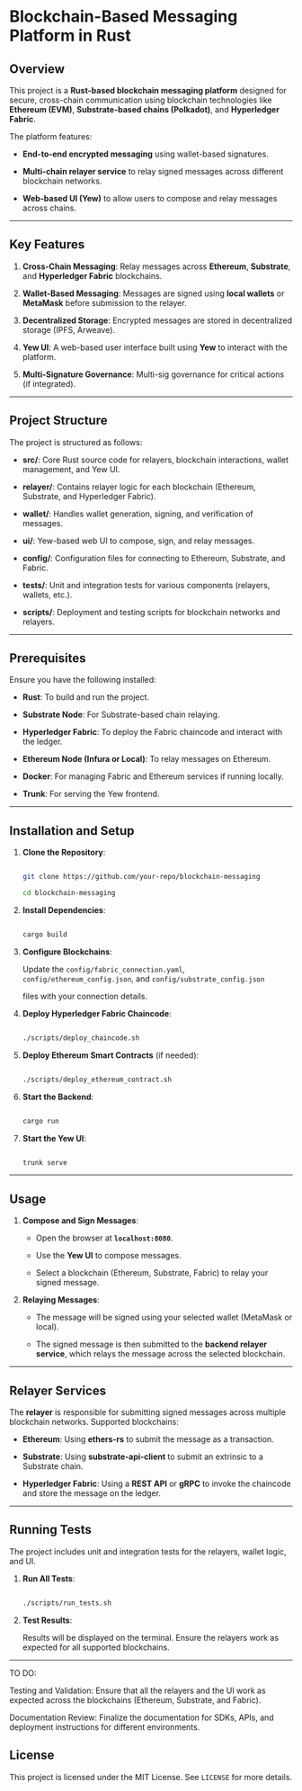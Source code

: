 # Blockchain-Based Messaging Platform in Rust


## Overview

This project is a **Rust-based blockchain messaging platform** designed for secure, cross-chain communication using blockchain technologies like **Ethereum (EVM)**, **Substrate-based chains (Polkadot)**, and **Hyperledger Fabric**. 

The platform features:

- **End-to-end encrypted messaging** using wallet-based signatures.

- **Multi-chain relayer service** to relay signed messages across different blockchain networks.

- **Web-based UI (Yew)** to allow users to compose and relay messages across chains.

---

## Key Features

1. **Cross-Chain Messaging**: Relay messages across **Ethereum**, **Substrate**, and **Hyperledger Fabric** blockchains.

2. **Wallet-Based Messaging**: Messages are signed using **local wallets** or **MetaMask** before submission to the relayer.

3. **Decentralized Storage**: Encrypted messages are stored in decentralized storage (IPFS, Arweave).

4. **Yew UI**: A web-based user interface built using **Yew** to interact with the platform.

5. **Multi-Signature Governance**: Multi-sig governance for critical actions (if integrated).

---

## Project Structure

The project is structured as follows:

- **src/**: Core Rust source code for relayers, blockchain interactions, wallet management, and Yew UI.

- **relayer/**: Contains relayer logic for each blockchain (Ethereum, Substrate, and Hyperledger Fabric).

- **wallet/**: Handles wallet generation, signing, and verification of messages.

- **ui/**: Yew-based web UI to compose, sign, and relay messages.

- **config/**: Configuration files for connecting to Ethereum, Substrate, and Fabric.

- **tests/**: Unit and integration tests for various components (relayers, wallets, etc.).

- **scripts/**: Deployment and testing scripts for blockchain networks and relayers.

---

## Prerequisites

Ensure you have the following installed:

- **Rust**: To build and run the project.

- **Substrate Node**: For Substrate-based chain relaying.

- **Hyperledger Fabric**: To deploy the Fabric chaincode and interact with the ledger.

- **Ethereum Node (Infura or Local)**: To relay messages on Ethereum.

- **Docker**: For managing Fabric and Ethereum services if running locally.

- **Trunk**: For serving the Yew frontend.

---

## Installation and Setup

1. **Clone the Repository**:

    ```bash

    git clone https://github.com/your-repo/blockchain-messaging

    cd blockchain-messaging

    ```

2. **Install Dependencies**:

    ```bash

    cargo build

    ```

3. **Configure Blockchains**:

    Update the `config/fabric_connection.yaml`, `config/ethereum_config.json`, and `config/substrate_config.json` 
    
    files with your connection details.


4. **Deploy Hyperledger Fabric Chaincode**:

    ```bash

    ./scripts/deploy_chaincode.sh

    ```

5. **Deploy Ethereum Smart Contracts** (if needed):

    ```bash

    ./scripts/deploy_ethereum_contract.sh

    ```

6. **Start the Backend**:

    ```bash

    cargo run

    ```

7. **Start the Yew UI**:

    ```bash

    trunk serve

    ```

---

## Usage

1. **Compose and Sign Messages**:

    - Open the browser at **`localhost:8080`**.

    - Use the **Yew UI** to compose messages.

    - Select a blockchain (Ethereum, Substrate, Fabric) to relay your signed message.

2. **Relaying Messages**:

    - The message will be signed using your selected wallet (MetaMask or local).

    - The signed message is then submitted to the **backend relayer service**, which relays the message across the selected blockchain.

---

## Relayer Services

The **relayer** is responsible for submitting signed messages across multiple blockchain networks. Supported blockchains:

- **Ethereum**: Using **ethers-rs** to submit the message as a transaction.

- **Substrate**: Using **substrate-api-client** to submit an extrinsic to a Substrate chain.

- **Hyperledger Fabric**: Using a **REST API** or **gRPC** to invoke the chaincode and store the message on the ledger.

---

## Running Tests

The project includes unit and integration tests for the relayers, wallet logic, and UI.

1. **Run All Tests**:

    ```bash

    ./scripts/run_tests.sh

    ```

2. **Test Results**:

    Results will be displayed on the terminal. Ensure the relayers work as expected for all supported blockchains.

---

TO DO:

Testing and Validation: Ensure that all the relayers and the UI work as expected across the blockchains (Ethereum, Substrate, and Fabric).

Documentation Review: Finalize the documentation for SDKs, APIs, and deployment instructions for different environments.

## License

This project is licensed under the MIT License. See `LICENSE` for more details.
